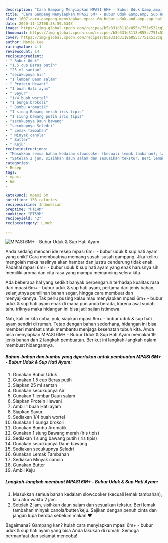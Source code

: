```yaml
---
description: "Cara Gampang Menyiapkan MPASI 6M+ - Bubur Uduk &amp;amp; Sup Hati Ayam Anti Gagal"
title: "Cara Gampang Menyiapkan MPASI 6M+ - Bubur Uduk &amp;amp; Sup Hati Ayam Anti Gagal"
slug: 1607-cara-gampang-menyiapkan-mpasi-6m-bubur-uduk-and-amp-sup-hati-ayam-anti-gagal
date: 2020-11-12T08:38:59.534Z
image: https://img-global.cpcdn.com/recipes/b5e331d3118e855c/751x532cq70/mpasi-6m-bubur-uduk-sup-hati-ayam-foto-resep-utama.jpg
thumbnail: https://img-global.cpcdn.com/recipes/b5e331d3118e855c/751x532cq70/mpasi-6m-bubur-uduk-sup-hati-ayam-foto-resep-utama.jpg
cover: https://img-global.cpcdn.com/recipes/b5e331d3118e855c/751x532cq70/mpasi-6m-bubur-uduk-sup-hati-ayam-foto-resep-utama.jpg
author: Mamie Lee
ratingvalue: 4.1
reviewcount: 14
recipeingredient:
- " Bubur Uduk"
- "1.5 cup Beras putih"
- "25 ml santan"
- "secukupnya Air"
- "1 lembar Daun salam"
- " Protein Hewani"
- "1 buah Hati ayam"
- " Sayur"
- "1/4 buah wortel"
- "1 bunga brokoli"
- " Bumbu Aromatik"
- "1 siung Bawang merah iris tipis"
- "1 siung bawang putih iris tipis"
- "secukupnya Daun bawang"
- "secukupnya Seledri"
- " Lemak Tambahan"
- " Minyak canola"
- " Butter"
- " Keju"
recipeinstructions:
- "Masukkan semua bahan kedalam slowcooker (kecuali lemak tambahan), lalu atur waktu 2 jam."
- "Setelah 2 jam, sisihkan daun salam dan sesuaikan tekstur. Beri lemak tambahan minyak canola/butter/keju. Sajikan dengan penuh cinta dan jangan lupa berdoa sebelum makan ♥️"
categories:
- Resep
tags:
- mpasi
- 6m
- 

katakunci: mpasi 6m  
nutrition: 158 calories
recipecuisine: Indonesian
preptime: "PT14M"
cooktime: "PT59M"
recipeyield: "2"
recipecategory: Lunch

---
```



![MPASI 6M+ - Bubur Uduk &amp; Sup Hati Ayam](https://img-global.cpcdn.com/recipes/b5e331d3118e855c/751x532cq70/mpasi-6m-bubur-uduk-sup-hati-ayam-foto-resep-utama.jpg)

Anda sedang mencari ide resep mpasi 6m+ - bubur uduk &amp; sup hati ayam yang unik? Cara membuatnya memang susah-susah gampang. Jika keliru mengolah maka hasilnya akan hambar dan justru cenderung tidak enak. Padahal mpasi 6m+ - bubur uduk &amp; sup hati ayam yang enak harusnya sih memiliki aroma dan cita rasa yang mampu memancing selera kita.

Ada beberapa hal yang sedikit banyak berpengaruh terhadap kualitas rasa dari mpasi 6m+ - bubur uduk &amp; sup hati ayam, pertama dari jenis bahan, selanjutnya pemilihan bahan segar, hingga cara membuat dan menyajikannya. Tak perlu pusing kalau mau menyiapkan mpasi 6m+ - bubur uduk &amp; sup hati ayam enak di mana pun anda berada, karena asal sudah tahu triknya maka hidangan ini bisa jadi sajian istimewa.




Nah, kali ini kita coba, yuk, siapkan mpasi 6m+ - bubur uduk &amp; sup hati ayam sendiri di rumah. Tetap dengan bahan sederhana, hidangan ini bisa memberi manfaat untuk membantu menjaga kesehatan tubuh kita. Anda bisa menyiapkan MPASI 6M+ - Bubur Uduk &amp; Sup Hati Ayam memakai 19 jenis bahan dan 2 langkah pembuatan. Berikut ini langkah-langkah dalam membuat hidangannya.

<!--inarticleads1-->

##### Bahan-bahan dan bumbu yang diperlukan untuk pembuatan MPASI 6M+ - Bubur Uduk &amp; Sup Hati Ayam:

1. Gunakan  Bubur Uduk
1. Gunakan 1.5 cup Beras putih
1. Siapkan 25 ml santan
1. Gunakan secukupnya Air
1. Gunakan 1 lembar Daun salam
1. Siapkan  Protein Hewani
1. Ambil 1 buah Hati ayam
1. Siapkan  Sayur
1. Sediakan 1/4 buah wortel
1. Gunakan 1 bunga brokoli
1. Gunakan  Bumbu Aromatik
1. Gunakan 1 siung Bawang merah (iris tipis)
1. Sediakan 1 siung bawang putih (iris tipis)
1. Gunakan secukupnya Daun bawang
1. Sediakan secukupnya Seledri
1. Gunakan  Lemak Tambahan
1. Sediakan  Minyak canola
1. Gunakan  Butter
1. Ambil  Keju




<!--inarticleads2-->

##### Langkah-langkah membuat MPASI 6M+ - Bubur Uduk &amp; Sup Hati Ayam:

1. Masukkan semua bahan kedalam slowcooker (kecuali lemak tambahan), lalu atur waktu 2 jam.
1. Setelah 2 jam, sisihkan daun salam dan sesuaikan tekstur. Beri lemak tambahan minyak canola/butter/keju. Sajikan dengan penuh cinta dan jangan lupa berdoa sebelum makan ♥️




Bagaimana? Gampang kan? Itulah cara menyiapkan mpasi 6m+ - bubur uduk &amp; sup hati ayam yang bisa Anda lakukan di rumah. Semoga bermanfaat dan selamat mencoba!

